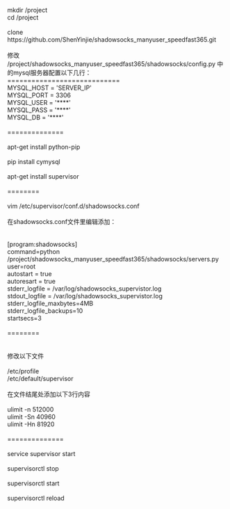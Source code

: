 <p>
	mkdir /project<br />
cd /project<br />
<br />
clone https://github.com/ShenYinjie/shadowsocks_manyuser_speedfast365.git<br />
<br />
修改 /project/shadowsocks_manyuser_speedfast365/shadowsocks/config.py 中的mysql服务器配置以下几行：<br />
============================<br />
MYSQL_HOST = 'SERVER_IP'<br />
MYSQL_PORT = 3306<br />
MYSQL_USER = '****'<br />
MYSQL_PASS = '****'<br />
MYSQL_DB = '****'<br />
<br />
==============<br />
<br />
apt-get install python-pip<br />
<br />
pip install cymysql<br />
<br />
apt-get install supervisor<br />
<br />
========<br />
<br />
vim /etc/supervisor/conf.d/shadowsocks.conf<br />
<br />
在shadowsocks.conf文件里编辑添加：<br />
<br />
<br />
[program:shadowsocks]<br />
command=python /project/shadowsocks_manyuser_speedfast365/shadowsocks/servers.py<br />
user=root<br />
autostart = true<br />
autoresart = true<br />
stderr_logfile = /var/log/shadowsocks_supervistor.log<br />
stdout_logfile = /var/log/shadowsocks_supervistor.log<br />
stderr_logfile_maxbytes=4MB<br />
stderr_logfile_backups=10<br />
startsecs=3<br />
<br />
========<br />
<br />
<br />
修改以下文件<br />
<br />
/etc/profile<br />
/etc/default/supervisor<br />
<br />
在文件结尾处添加以下3行内容<br />
<br />
ulimit -n 512000<br />
ulimit -Sn 40960<br />
ulimit -Hn 81920<br />
<br />
==============<br />
<br />
service supervisor start<br />
<br />
supervisorctl stop<br />
<br />
supervisorctl start<br />
<br />
supervisorctl reload<br />
<br />
<br />
</p>
<p>
	<br />
</p>
